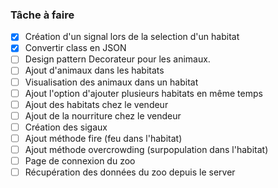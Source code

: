 ### Tâche à faire

- [x] Création d'un signal lors de la selection d'un habitat
- [x] Convertir class en JSON
- [ ] Design pattern Decorateur pour les animaux.
- [ ] Ajout d'animaux dans les habitats
- [ ] Visualisation des animaux dans un habitat
- [ ] Ajout l'option d'ajouter plusieurs habitats en même temps
- [ ] Ajout des habitats chez le vendeur
- [ ] Ajout de la nourriture chez le vendeur
- [ ] Création des sigaux
- [ ] Ajout méthode fire (feu dans l'habitat)
- [ ] Ajout méthode 
overcrowding (surpopulation dans l'habitat)
- [ ] Page de connexion du zoo
- [ ] Récupération des données du zoo depuis le server
